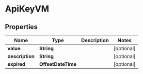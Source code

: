 

# ApiKeyVM


## Properties

| Name | Type | Description | Notes |
|------------ | ------------- | ------------- | -------------|
|**value** | **String** |  |  [optional] |
|**description** | **String** |  |  [optional] |
|**expired** | **OffsetDateTime** |  |  [optional] |



